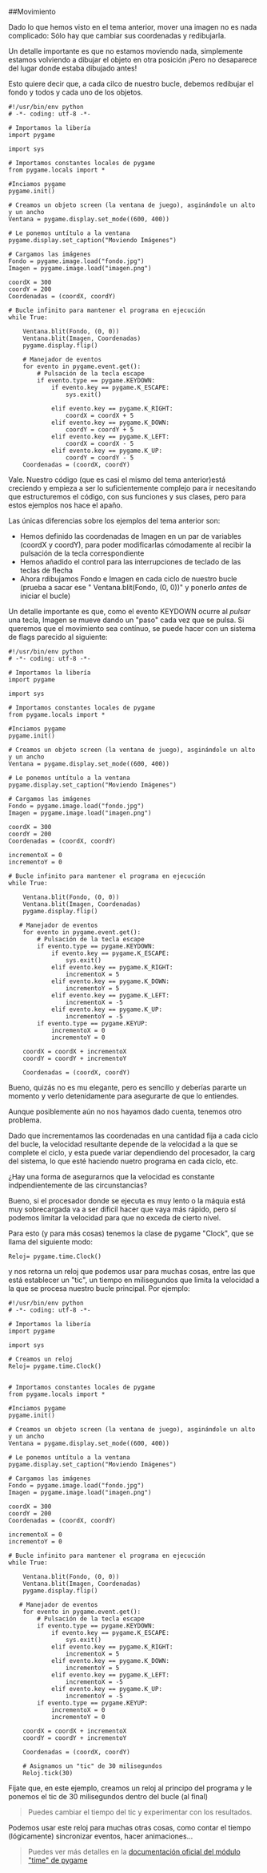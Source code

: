 ##Movimiento

Dado lo que hemos visto en el tema anterior, mover una imagen no es nada complicado: Sólo hay que cambiar sus coordenadas y redibujarla.

Un detalle importante es que no estamos moviendo nada, simplemente estamos volviendo a dibujar el objeto en otra posición ¡Pero no desaparece del lugar donde estaba dibujado antes!

Esto quiere decir que, a cada cilco de nuestro bucle, debemos redibujar el fondo y todos y cada uno de los objetos.

```
#!/usr/bin/env python
# -*- coding: utf-8 -*-

# Importamos la libería
import pygame

import sys

# Importamos constantes locales de pygame
from pygame.locals import *

#Inciamos pygame
pygame.init()

# Creamos un objeto screen (la ventana de juego), asginándole un alto y un ancho
Ventana = pygame.display.set_mode((600, 400))

# Le ponemos untítulo a la ventana
pygame.display.set_caption("Moviendo Imágenes")

# Cargamos las imágenes
Fondo = pygame.image.load("fondo.jpg")
Imagen = pygame.image.load("imagen.png")

coordX = 300
coordY = 200
Coordenadas = (coordX, coordY)

# Bucle infinito para mantener el programa en ejecución
while True:

    Ventana.blit(Fondo, (0, 0))
    Ventana.blit(Imagen, Coordenadas)    
    pygame.display.flip()

    # Manejador de eventos
    for evento in pygame.event.get():
        # Pulsación de la tecla escape
        if evento.type == pygame.KEYDOWN:
            if evento.key == pygame.K_ESCAPE:
                sys.exit()

            elif evento.key == pygame.K_RIGHT:
                coordX = coordX + 5
            elif evento.key == pygame.K_DOWN:
                coordY = coordY + 5
            elif evento.key == pygame.K_LEFT:
                coordX = coordX - 5
            elif evento.key == pygame.K_UP:
                coordY = coordY - 5
    Coordenadas = (coordX, coordY)
```

Vale. Nuestro código (que es casi el mismo del tema anterior)está creciendo y empieza a ser lo suficientemente complejo para ir necesitando que estructuremos el código, con sus funciones y sus clases, pero para estos ejemplos nos hace el apaño.

Las únicas diferencias sobre los ejemplos del tema anterior son:

* Hemos definido las coordenadas de Imagen en un par de variables (coordX y coordY), para poder modificarlas cómodamente al recibir la pulsación de la tecla correspondiente
* Hemos añadido el control para las interrupciones de teclado de las teclas de flecha
* Ahora rdibujamos Fondo e Imagen en cada ciclo de nuestro bucle (prueba a sacar ese " Ventana.blit(Fondo, (0, 0))" y ponerlo *antes* de iniciar el bucle)

Un detalle importante es que, como el evento KEYDOWN ocurre al *pulsar* una tecla, Imagen se mueve dando un "paso" cada vez que se pulsa. Si queremos que el movimiento sea contínuo, se puede hacer con un sistema de flags parecido al siguiente:

```
#!/usr/bin/env python
# -*- coding: utf-8 -*-

# Importamos la libería
import pygame

import sys

# Importamos constantes locales de pygame
from pygame.locals import *

#Inciamos pygame
pygame.init()

# Creamos un objeto screen (la ventana de juego), asginándole un alto y un ancho
Ventana = pygame.display.set_mode((600, 400))

# Le ponemos untítulo a la ventana
pygame.display.set_caption("Moviendo Imágenes")

# Cargamos las imágenes
Fondo = pygame.image.load("fondo.jpg")
Imagen = pygame.image.load("imagen.png")

coordX = 300
coordY = 200
Coordenadas = (coordX, coordY)

incrementoX = 0
incrementoY = 0

# Bucle infinito para mantener el programa en ejecución
while True:

    Ventana.blit(Fondo, (0, 0))
    Ventana.blit(Imagen, Coordenadas)    
    pygame.display.flip()

   # Manejador de eventos
    for evento in pygame.event.get():
        # Pulsación de la tecla escape
        if evento.type == pygame.KEYDOWN:
            if evento.key == pygame.K_ESCAPE:
                sys.exit()
            elif evento.key == pygame.K_RIGHT:
                incrementoX = 5
            elif evento.key == pygame.K_DOWN:
                incrementoY = 5
            elif evento.key == pygame.K_LEFT:
                incrementoX = -5
            elif evento.key == pygame.K_UP:
                incrementoY = -5
        if evento.type == pygame.KEYUP:
            incrementoX = 0
            incrementoY = 0

    coordX = coordX + incrementoX
    coordY = coordY + incrementoY

    Coordenadas = (coordX, coordY)
```
Bueno, quizás no es mu elegante, pero es sencillo y deberías pararte un momento y verlo detenidamente para asegurarte de que lo entiendes.

Aunque posiblemente aún no nos hayamos dado cuenta, tenemos otro problema.

Dado que incrementamos las coordenadas en una cantidad fija a cada ciclo del bucle, la velocidad resultante depende de la velocidad a la que se complete el ciclo, y esta puede variar dependiendo del procesador, la carg del sistema, lo que esté haciendo nuetro programa en cada ciclo, etc.

¿Hay una forma de asegurarnos que la velocidad es constante indpendientemente de las circunstancias?

Bueno, si el procesador donde se ejecuta es muy lento o la máquia está muy sobrecargada va a ser dificil hacer que vaya más rápido, pero sí podemos limitar la velocidad para que no exceda de cierto nivel.

Para esto (y para más cosas) tenemos la clase de pygame "Clock", que se llama del siguiente modo:

```
Reloj= pygame.time.Clock() 
```

y nos retorna un reloj que podemos usar para muchas cosas, entre las que está establecer un "tic", un tiempo en milisegundos que limita la velocidad a la que se procesa nuestro bucle principal. Por ejemplo:

```
#!/usr/bin/env python
# -*- coding: utf-8 -*-

# Importamos la libería
import pygame

import sys

# Creamos un reloj
Reloj= pygame.time.Clock()


# Importamos constantes locales de pygame
from pygame.locals import *

#Inciamos pygame
pygame.init()

# Creamos un objeto screen (la ventana de juego), asginándole un alto y un ancho
Ventana = pygame.display.set_mode((600, 400))

# Le ponemos untítulo a la ventana
pygame.display.set_caption("Moviendo Imágenes")

# Cargamos las imágenes
Fondo = pygame.image.load("fondo.jpg")
Imagen = pygame.image.load("imagen.png")

coordX = 300
coordY = 200
Coordenadas = (coordX, coordY)

incrementoX = 0
incrementoY = 0

# Bucle infinito para mantener el programa en ejecución
while True:

    Ventana.blit(Fondo, (0, 0))
    Ventana.blit(Imagen, Coordenadas)    
    pygame.display.flip()

   # Manejador de eventos
    for evento in pygame.event.get():
        # Pulsación de la tecla escape
        if evento.type == pygame.KEYDOWN:
            if evento.key == pygame.K_ESCAPE:
                sys.exit()
            elif evento.key == pygame.K_RIGHT:
                incrementoX = 5
            elif evento.key == pygame.K_DOWN:
                incrementoY = 5
            elif evento.key == pygame.K_LEFT:
                incrementoX = -5
            elif evento.key == pygame.K_UP:
                incrementoY = -5
        if evento.type == pygame.KEYUP:
            incrementoX = 0
            incrementoY = 0

    coordX = coordX + incrementoX
    coordY = coordY + incrementoY

    Coordenadas = (coordX, coordY)

    # Asignamos un "tic" de 30 milisegundos
    Reloj.tick(30)
```

Fíjate que, en este ejemplo, creamos un reloj al principo del programa y le ponemos el tic de 30 milisegundos dentro del bucle (al final)

> Puedes cambiar el tiempo del tic y experimentar con los resultados.

Podemos usar este reloj para muchas otras cosas, como contar el tiempo (lógicamente) sincronizar eventos, hacer animaciones...

> Puedes ver más detalles en la [documentación oficial del módulo "time" de pygame](http://www.pygame.org/docs/ref/time.html)

